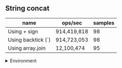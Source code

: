 ## String concat

|name|ops/sec|samples|
|-|-|-|
|Using + sign|914,419,818|98|
|Using backtick (`)|914,723,053|98|
|Using array.join|12,100,474|95|


<details>
<summary>Environment</summary>

* __Machine:__ linux x64 | 4 vCPUs | 15.2GB Mem
* __Run:__ Sat May 04 2024 01:14:09 GMT+0000 (Coordinated Universal Time)
</details>

<!--
{"environment":{"platform":"linux","arch":"x64","cpus":4,"totalMemory":15.245216369628906},"benchmarks":[{"name":"Using + sign","opsSec":914419818.130921,"samples":6},{"name":"Using backtick (`)","opsSec":914723052.778176,"samples":6},{"name":"Using array.join","opsSec":12100473.900885882,"samples":4}]}-->
